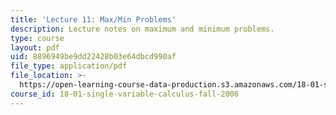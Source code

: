 ```yaml
---
title: 'Lecture 11: Max/Min Problems'
description: Lecture notes on maximum and minimum problems.
type: course
layout: pdf
uid: 8896949be9dd22428b03e64dbcd990af
file_type: application/pdf
file_location: >-
  https://open-learning-course-data-production.s3.amazonaws.com/18-01-single-variable-calculus-fall-2006/8896949be9dd22428b03e64dbcd990af_lec11.pdf
course_id: 18-01-single-variable-calculus-fall-2006
---
```

